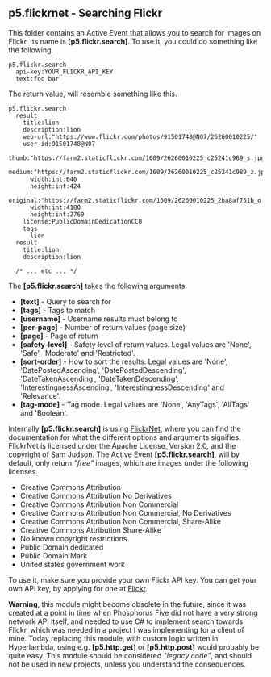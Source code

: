 
## p5.flickrnet - Searching Flickr

This folder contains an Active Event that allows you to search for images on Flickr. Its name is
**[p5.flickr.search]**. To use it, you could do something like the following.

```hyperlambda
p5.flickr.search
  api-key:YOUR_FLICKR_API_KEY
  text:foo bar
```

The return value, will resemble something like this.

```hyperlambda
p5.flickr.search
  result
    title:lion
    description:lion
    web-url:"https://www.flickr.com/photos/91501748@N07/26260010225/"
    user-id:91501748@N07
    thumb:"https://farm2.staticflickr.com/1609/26260010225_c25241c989_s.jpg"
    medium:"https://farm2.staticflickr.com/1609/26260010225_c25241c989_z.jpg"
      width:int:640
      height:int:424
    original:"https://farm2.staticflickr.com/1609/26260010225_2ba8af751b_o.jpg"
      width:int:4180
      height:int:2769
    license:PublicDomainDedicationCC0
    tags
      lion
  result
    title:lion
    description:lion

  /* ... etc ... */
```

The **[p5.flickr.search]** takes the following arguments.

* __[text]__ - Query to search for
* __[tags]__ - Tags to match
* __[username]__ - Username results must belong to
* __[per-page]__ - Number of return values (page size)
* __[page]__ - Page of return
* __[safety-level]__ - Safety level of return values. Legal values are 'None', 'Safe', 'Moderate' and 'Restricted'.
* __[sort-order]__ - How to sort the results. Legal values are 'None', 'DatePostedAscending', 'DatePostedDescending', 'DateTakenAscending', 'DateTakenDescending', 'InterestingnessAscending', 'InterestingnessDescending' and 'Relevance'.
* __[tag-mode]__ - Tag mode. Legal values are 'None', 'AnyTags', 'AllTags' and 'Boolean'.

Internally **[p5.flickr.search]** is using [FlickrNet](https://github.com/samjudson/flickr-net), where you can find
the documentation for what the different options and arguments signifies. FlickrNet is licensed under the Apache
License, Version 2.0, and the copyright of Sam Judson. The Active Event **[p5.flickr.search]**, will by default,
only return _"free"_ images, which are images under the following licenses.

* Creative Commons Attribution
* Creative Commons Attribution No Derivatives
* Creative Commons Attribution Non Commercial
* Creative Commons Attribution Non Commercial, No Derivatives
* Creative Commons Attribution Non Commercial, Share-Alike
* Creative Commons Attribution Share-Alike
* No known copyright restrictions.
* Public Domain dedicated
* Public Domain Mark
* United states government work

To use it, make sure you provide your own Flickr API key. You can get your own API key, by applying for one at
[Flickr](https://www.flickr.com/).

**Warning**, this module might become obsolete in the future, since it was created at a point in time when
Phosphorus Five did not have a very strong network API itself, and needed to use C# to implement search towards
Flickr, which was needed in a project I was implementing for a client of mine. Today replacing this module,
with custom logic written in Hyperlambda, using e.g. **[p5.http.get]** or **[p5.http.post]** would
probably be quite easy. This module should be considered _"legacy code"_, and should not be used in new projects,
unless you understand the consequences.